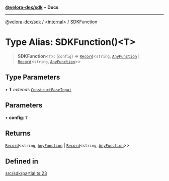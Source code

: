 [**@velora-dex/sdk**](../../README.md) • **Docs**

***

[@velora-dex/sdk](../../globals.md) / [\<internal\>](../README.md) / SDKFunction

# Type Alias: SDKFunction()\<T\>

> **SDKFunction**\<`T`\>: (`config`) => [`Record`](Record.md)\<`string`, [`AnyFunction`](AnyFunction.md) \| [`Record`](Record.md)\<`string`, [`AnyFunction`](AnyFunction.md)\>\>

## Type Parameters

• **T** *extends* [`ConstructBaseInput`](../interfaces/ConstructBaseInput.md)

## Parameters

• **config**: `T`

## Returns

[`Record`](Record.md)\<`string`, [`AnyFunction`](AnyFunction.md) \| [`Record`](Record.md)\<`string`, [`AnyFunction`](AnyFunction.md)\>\>

## Defined in

[src/sdk/partial.ts:23](https://github.com/paraswap/paraswap-sdk/blob/master/src/sdk/partial.ts#L23)
